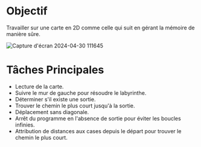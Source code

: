# Objectif
Travailler sur une carte en 2D comme celle qui suit en gérant la mémoire de manière sûre.

![Capture d'écran 2024-04-30 111645](https://github.com/marionlovi/Portfolio/assets/138520585/f2e287ee-6187-4140-b7d4-76437c1acbe5)

# Tâches Principales
- Lecture de la carte.
- Suivre le mur de gauche pour résoudre le labyrinthe.
- Déterminer s'il existe une sortie.
- Trouver le chemin le plus court jusqu'à la sortie.
- Déplacement sans diagonale.
- Arrêt du programme en l'absence de sortie pour éviter les boucles infinies.
- Attribution de distances aux cases depuis le départ pour trouver le chemin le plus court.
  
